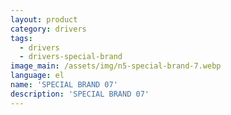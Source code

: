 ```yaml
---
layout: product
category: drivers
tags:
  - drivers
  - drivers-special-brand
image_main: /assets/img/n5-special-brand-7.webp
language: el
name: 'SPECIAL BRAND 07'
description: 'SPECIAL BRAND 07'
---
```


